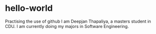 # hello-world
Practising the use of github
I am Deepjan Thapaliya, a masters student in CDU. I am currently doing my majors in Software Engineering.
